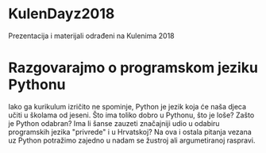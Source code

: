 # KulenDayz2018
Prezentacija i materijali odrađeni na Kulenima 2018

# Razgovarajmo o programskom jeziku Pythonu
Iako ga kurikulum izričito ne spominje, Python je jezik koja će naša djeca učiti u školama od jeseni. Što ima toliko dobro u Pythonu, što je loše? Zašto je Python odabran? Ima li šanse zauzeti značajniji udio u odabiru programskih jezika "privrede" i u Hrvatskoj? Na ova i ostala pitanja vezana uz Python potražimo zajedno u nadam se žustroj ali argumetiranoj raspravi.
